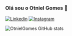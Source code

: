 ### Olá sou o Otniel Gomes 👋

[![Linkedin](https://img.shields.io/badge/LinkedIn-0077B5?style=for-the-badge&logo=linkedin&logoColor=white)](https://www.linkedin.com/in/otniel-gomes-6a044b282/)
[![Instagram](https://img.shields.io/badge/Instagram-E4405F?style=for-the-badge&logo=instagram&logoColor=white)](https://www.instagram.com/otnielgomes/)

![OtnielGomes GitHub stats](https://github-readme-stats.vercel.app/api?username=OtnielGomes&show_icons=true&theme=highcontrast)
